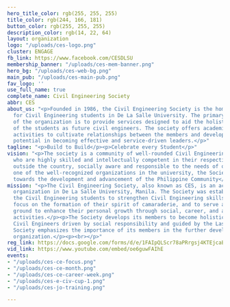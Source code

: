 ```yaml
---
hero_title_color: rgb(255, 255, 255)
title_color: rgb(244, 166, 181)
button_color: rgb(255, 255, 255)
description_color: rgb(14, 22, 64)
layout: organization
logo: "/uploads/ces-logo.png"
cluster: ENGAGE
fb_link: https://www.facebook.com/CESDLSU
membership_banner: "/uploads/ces-mem-banner.png"
hero_bg: "/uploads/ces-web-bg.png"
main_pub: "/uploads/ces-main-pub.png"
fav_logo: ''
use_full_name: true
complete_name: Civil Engineering Society
abbr: CES
about_us: "<p>Founded in 1986, the Civil Engineering Society is the home organization
  for Civil Engineering students in De La Salle University. The primary objective
  of the organization is to provide services designed to aid the holistic development
  of the students as future civil engineers. The society offers academic and recreational
  activities to cultivate relationships between the members and develop the students'
  potential in becoming effective and service-driven leaders.</p>"
tagline: "<p>Build to Build</p><p>Celebrate every Student</p>"
vision: "<p>The society is a community of well-rounded Civil Engineering students
  who are highly skilled and intellectually competent in their respective fields and
  outside the country, socially aware and responsible to the needs of others.</p><p></p><p>Being
  one of the well-recognized organizations in the university, the Society is geared
  towards the development and advancement of the Philippine Community</p>"
mission: "<p>The Civil Engineering Society, also known as CES, is an accredited professional
  organization in De La Salle University, Manila. The Society was established for
  the Civil Engineering students to strengthen Civil Engineering skills in them, to
  focus on the formation of their spirit of camaraderie, and to serve as a training
  ground to enhance their personal growth through social, career, and academic-oriented
  activities.</p><p>The Society develops its members to become holistic and world-class
  Civil Engineers driven by social responsibility and guided by the Lasallian faith.</p><p>The
  Society emphasizes the importance of its members in the further development of the
  organization.</p><p><br></p>"
reg_link: https://docs.google.com/forms/d/e/1FAIpQLScr78aPRrgsj4KTEjcaExFT8zZJ8I1pPHXf2PJx23KRAWkW1w/viewform
vid_link: https://www.youtube.com/embed/oe6guwFAIhE
events:
- "/uploads/ces-ce-focus.png"
- "/uploads/ces-ce-month.png"
- "/uploads/ces-ce-career-week.png"
- "/uploads/ces-e-civ-cup-1.png"
- "/uploads/ces-jo-training.png"

---
```

